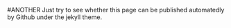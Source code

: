 #ANOTHER
Just try to see whether this page can be published automatedly by Github under the jekyll theme.
